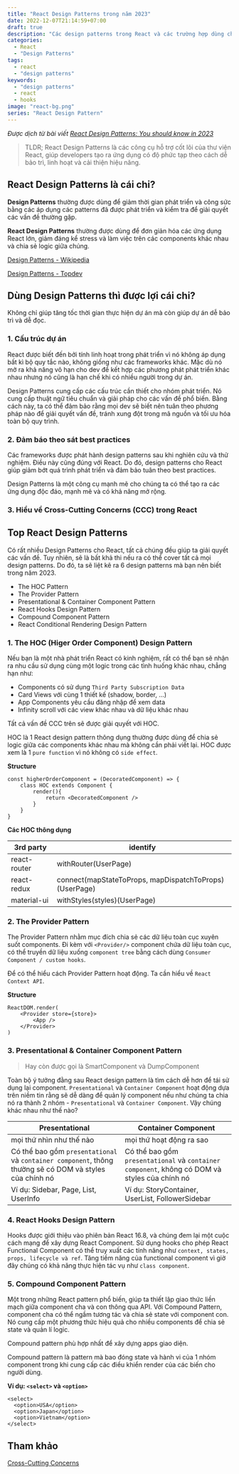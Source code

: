 ```yaml
---
title: "React Design Patterns trong năm 2023"
date: 2022-12-07T21:14:59+07:00
draft: true
description: "Các design patterns trong React và các trường hợp dùng chúng."
categories:
  - React
  - "Design Patterns"
tags:
  - react
  - "design patterns"
keywords:
  - "design patterns"
  - react
  - hooks
image: "react-bg.png"
series: "React Design Pattern"
---
```


_Được dịch từ bài viết [React Design Patterns: You should know in 2023](https://aglowiditsolutions.com/blog/react-design-patterns/)_

> TLDR;
> React Design Patterns là các công cụ hỗ trợ cốt lõi của thư viện React, giúp developers tạo ra ứng dụng có độ phức tạp theo cách dễ bảo trì, linh hoạt và cải thiện hiệu năng.

## React Design Patterns là cái chi?

**Design Patterns** thường được dùng để giảm thời gian phát triển và công sức bằng các áp dụng các patterns đã được phát triển và kiểm tra để giải quyết các vấn đề thường gặp.

**React Design Patterns** thường được dùng để đơn giản hóa các ứng dụng React lớn, giảm đáng kể stress và làm việc trên các components khác nhau và chia sẻ logic giữa chúng.

[Design Patterns - Wikipedia](https://en.wikipedia.org/wiki/Design_Patterns)

[Design Patterns - Topdev](https://topdev.vn/blog/design-pattern-la-gi/)

## Dùng Design Patterns thì được lợi cái chi?

Không chỉ giúp tăng tốc thời gian thực hiện dự án mà còn giúp dự án dễ bảo trì và dễ đọc.

### 1. Cấu trúc dự án

React được biết đến bởi tính linh hoạt trong phát triển vì nó không áp dụng bất kì bộ quy tắc nào, không giống như các frameworks khác. Mặc dù nó mở ra khả năng vô hạn cho dev để kết hợp các phương phát phát triển khác nhau nhưng nó cũng là hạn chế khi có nhiều người trong dự án.

Design Patterns cung cấp các cấu trúc cần thiết cho nhóm phát triển. Nó cung cấp thuật ngữ tiêu chuẩn và giải pháp cho các vấn đề phổ biến. Bằng cách này, ta có thể đảm bảo rằng mọi dev sẽ biết nên tuân theo phương pháp nào để giải quyết vấn đề, tránh xung đột trong mã nguồn và tối ưu hóa toàn bộ quy trình.

### 2. Đảm báo theo sát best practices

Các frameworks được phát hành design patterns sau khi nghiên cứu và thử nghiệm. Điều này cũng đúng với React. Do đó, design patterns cho React giúp giảm bớt quá trình phát triển và đảm bảo tuân theo best practices.

Design Patterns là một công cụ mạnh mẽ cho chúng ta có thể tạo ra các ứng dụng độc đáo, mạnh mẽ và có khả năng mở rộng.

### 3. Hiều về Cross-Cutting Concerns (CCC) trong React

## Top React Design Patterns

Có rất nhiều Design Patterns cho React, tất cả chúng đều giúp ta giải quyết các vấn đề. Tuy nhiên, sẽ là bất khả thi nếu ra có thể cover tất cả mọi design patterns. Do đó, ta sẽ liệt kê ra 6 design patterns mà bạn nên biết trong năm 2023.

- The HOC Pattern
- The Provider Pattern
- Presentational & Container Component Pattern
- React Hooks Design Pattern
- Compound Component Pattern
- React Conditional Rendering Design Pattern

### 1. The HOC (Higer Order Component) Design Pattern

Nếu bạn là một nhà phát triển React có kinh nghiệm, rất có thể bạn sẽ nhận ra nhu cầu sử dụng cùng một logic trong các tình huống khác nhau, chẳng hạn như:

- Components có sử dụng `Third Party Subscription Data`
- Card Views với cùng 1 thiết kế (shadow, border, ...)
- App Components yêu cầu đăng nhập để xem data
- Infinity scroll với các view khác nhau và dữ liệu khác nhau

Tất cả vấn đề CCC trên sẽ được giải quyết với HOC.

HOC là 1 React design pattern thông dụng thường được dùng để chia sẻ logic giữa các components khác nhau mà không cần phải viết lại. HOC được xem là 1 `pure function` vì nó không có `side effect`.

**Structure**

```
const higherOrderComponent = (DecoratedComponent) => {
    class HOC extends Component {
        render(){
            return <DecoratedComponent />
        }
    }
}
```

**Các HOC thông dụng**

| 3rd party    | identify                                               |
| ------------ | ------------------------------------------------------ |
| react-router | withRouter(UserPage)                                   |
| react-redux  | connect(mapStateToProps, mapDispatchToProps)(UserPage) |
| material-ui  | withStyles(styles)(UserPage)                           |

### 2. The Provider Pattern

The Provider Pattern nhằm mục đích chia sẻ các dữ liệu toàn cục xuyên suốt components. Đi kèm với `<Provider/>` component chứa dữ liệu toàn cục, có thể truyền dữ liệu xuống `component tree` bằng cách dùng `Consumer Component / custom hooks`.

Để có thể hiểu cách Provider Pattern hoạt động. Ta cần hiểu về `React Context API`.

**Structure**

```
ReactDOM.render(
    <Provider store={store}>
        <App />
    </Provider>
)
```

### 3. Presentational & Container Component Pattern

> Hay còn được gọi là SmartComponent và DumpComponent

Toàn bộ ý tưởng đằng sau React design pattern là tìm cách dễ hơn để tái sử dụng lại component. `Presentational` và `Container Component` hoạt động dựa trên niềm tin rằng sẽ dễ dàng để quản lý component nếu như chúng ta chia nó ra thành 2 nhóm - `Presentational` và `Container Component`. Vậy chúng khác nhau như thế nào?

| Presentational                                                                                          | Container Component                                                                           |
| ------------------------------------------------------------------------------------------------------- | --------------------------------------------------------------------------------------------- |
| mọi thứ nhìn như thế nào                                                                                | mọi thứ hoạt động ra sao                                                                      |
| Có thể bao gồm `presentational` và `container component`, thông thường sẽ có DOM và styles của chính nó | Có thể bao gồm `presentational` và `container component`, không có DOM và styles của chính nó |
| Ví dụ: Sidebar, Page, List, UserInfo                                                                    | Ví dụ: StoryContainer, UserList, FollowerSidebar                                              |

### 4. React Hooks Design Pattern

Hooks được giới thiệu vào phiên bản React 16.8, và chúng đem lại một cuộc cách mạng để xây dựng React Component. Sử dụng hooks cho phép React Functional Component có thể truy xuất các tính năng như `context, states, props, lifecycle và ref`. Tăng tiềm năng của functional component vì giờ đây chúng có khả năng thực hiện tác vụ như `class component`.

### 5. Compound Component Pattern

Một trong những React pattern phổ biến, giúp ta thiết lập giao thức liền mạch giữa component cha và con thông qua API. Với Compound Pattern, component cha có thể ngầm tương tác và chia sẻ state với component con. Nó cung cấp một phương thức hiệu quả cho nhiều components để chia sẻ state và quản lí logic.

Compound pattern phù hợp nhất để xây dựng apps giao diện.

Compound pattern là pattern mà bao đóng state và hành vi của 1 nhóm component trong khi cung cấp các điều khiển render của các biến cho người dùng.

**Ví dụ: `<select>` và `<option>`**

```
<select>
  <option>USA</option>
  <option>Japan</option>
  <option>Vietnam</option>
</select>
```

## Tham khảo

[Cross-Cutting Concerns](https://stackoverflow.com/questions/23700540/cross-cutting-concern-example)
